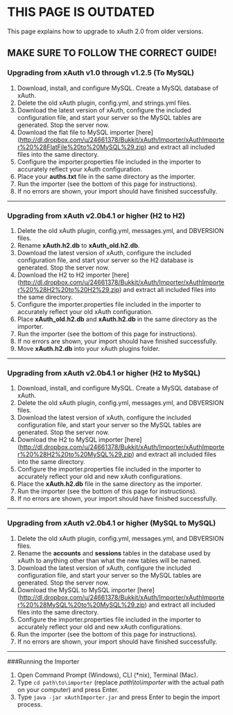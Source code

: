 # THIS PAGE IS OUTDATED

This page explains how to upgrade to xAuth 2.0 from older versions.

## MAKE SURE TO FOLLOW THE CORRECT GUIDE!

### Upgrading from xAuth v1.0 through v1.2.5 (To MySQL)

1. Download, install, and configure MySQL. Create a MySQL database of xAuth.
2. Delete the old xAuth plugin, config.yml, and strings.yml files.
3. Download the latest version of xAuth, configure the included configuration file, and start your server so the MySQL tables are generated. Stop the server now.
4. Download the flat file to MySQL importer [here] (http://dl.dropbox.com/u/24661378/Bukkit/xAuth/Importer/xAuthImporter%20%28FlatFile%20to%20MySQL%29.zip) and extract all included files into the same directory.
5. Configure the importer.properties file included in the importer to accurately reflect your xAuth configuration.
6. Place your **auths.txt** file in the same directory as the importer.
7. Run the importer (see the bottom of this page for instructions).
8. If no errors are shown, your import should have finished successfully.

***

### Upgrading from xAuth v2.0b4.1 or higher (H2 to H2)

1. Delete the old xAuth plugin, config.yml, messages.yml, and DBVERSION files.
2. Rename **xAuth.h2.db** to **xAuth_old.h2.db**.
3. Download the latest version of xAuth, configure the included configuration file, and start your server so the H2 database is generated. Stop the server now.
4. Download the H2 to H2 importer [here] (http://dl.dropbox.com/u/24661378/Bukkit/xAuth/Importer/xAuthImporter%20%28H2%20to%20H2%29.zip) and extract all included files into the same directory.
5. Configure the importer.properties file included in the importer to accurately reflect your old xAuth configuration.
6. Place **xAuth_old.h2.db** and **xAuth.h2.db** in the same directory as the importer.
7. Run the importer (see the bottom of this page for instructions).
8. If no errors are shown, your import should have finished successfully.
9. Move **xAuth.h2.db** into your xAuth plugins folder.

***

### Upgrading from xAuth v2.0b4.1 or higher (H2 to MySQL)

1. Download, install, and configure MySQL. Create a MySQL database of xAuth.
2. Delete the old xAuth plugin, config.yml, messages.yml, and DBVERSION files.
3. Download the latest version of xAuth, configure the included configuration file, and start your server so the MySQL tables are generated. Stop the server now.
4. Download the H2 to MySQL importer [here] (http://dl.dropbox.com/u/24661378/Bukkit/xAuth/Importer/xAuthImporter%20%28H2%20to%20MySQL%29.zip) and extract all included files into the same directory.
5. Configure the importer.properties file included in the importer to accurately reflect your old and new xAuth configurations.
6. Place the **xAuth.h2.db** file in the same directory as the importer.
7. Run the importer (see the bottom of this page for instructions).
8. If no errors are shown, your import should have finished successfully.

***

### Upgrading from xAuth v2.0b4.1 or higher (MySQL to MySQL)

1. Delete the old xAuth plugin, config.yml, messages.yml, and DBVERSION files.
2. Rename the **accounts** and **sessions** tables in the database used by xAuth to anything other than what the new tables will be named.
3. Download the latest version of xAuth, configure the included configuration file, and start your server so the MySQL tables are generated. Stop the server now.
4. Download the MySQL to MySQL importer [here] (http://dl.dropbox.com/u/24661378/Bukkit/xAuth/Importer/xAuthImporter%20%28MySQL%20to%20MySQL%29.zip) and extract all included files into the same directory.
5. Configure the importer.properties file included in the importer to accurately reflect your old and new xAuth configurations.
6. Run the importer (see the bottom of this page for instructions).
7. If no errors are shown, your import should have finished successfully.

***

###Running the Importer

1. Open Command Prompt (Windows), CLI (*nix), Terminal (Mac).
2. Type `cd path\to\importer` (replace _path\to\importer_ with the actual path on your computer) and press Enter.
3. Type `java -jar xAuthImporter.jar` and press Enter to begin the import process.
